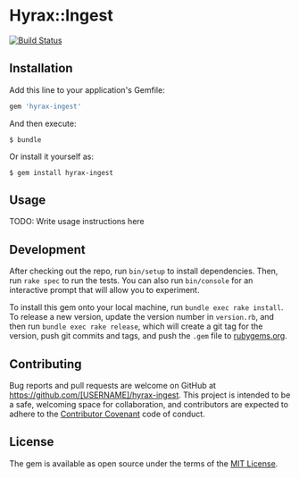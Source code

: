 # Hyrax::Ingest

[![Build Status](https://travis-ci.org/IUBLibTech/hyrax-ingest.svg?branch=master)](https://travis-ci.org/IUBLibTech/hyrax-ingest)

## Installation

Add this line to your application's Gemfile:

```ruby
gem 'hyrax-ingest'
```

And then execute:

    $ bundle

Or install it yourself as:

    $ gem install hyrax-ingest

## Usage

TODO: Write usage instructions here

## Development

After checking out the repo, run `bin/setup` to install dependencies. Then, run `rake spec` to run the tests. You can also run `bin/console` for an interactive prompt that will allow you to experiment.

To install this gem onto your local machine, run `bundle exec rake install`. To release a new version, update the version number in `version.rb`, and then run `bundle exec rake release`, which will create a git tag for the version, push git commits and tags, and push the `.gem` file to [rubygems.org](https://rubygems.org).

## Contributing

Bug reports and pull requests are welcome on GitHub at https://github.com/[USERNAME]/hyrax-ingest. This project is intended to be a safe, welcoming space for collaboration, and contributors are expected to adhere to the [Contributor Covenant](http://contributor-covenant.org) code of conduct.


## License

The gem is available as open source under the terms of the [MIT License](http://opensource.org/licenses/MIT).

